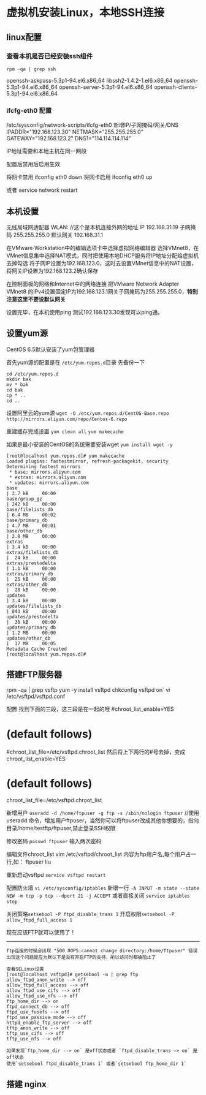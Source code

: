 # 虚拟机安装Linux，本地SSH连接

## linux配置

### 查看本机是否已经安装ssh组件
`rpm -qa | grep ssh`

openssh-askpass-5.3p1-94.el6.x86_64
libssh2-1.4.2-1.el6.x86_64
openssh-5.3p1-94.el6.x86_64
openssh-server-5.3p1-94.el6.x86_64
openssh-clients-5.3p1-94.el6.x86_64

### ifcfg-eth0 配置
/etc/sysconfig/network-scripts/ifcfg-eth0
新增IP/子网掩码/网关/DNS
IPADDR="192.168.123.30"
NETMASK="255.255.255.0"
GATEWAY="192.168.123.2"
DNS1="114.114.114.114"

IP地址需要和本地主机在同一网段

配置后禁用后启用生效

将网卡禁用
ifconfig eth0 down
将网卡启用
ifconfig eth0 up

或者 service network restart

## 本机设置

无线局域网适配器 WLAN:   //这个是本机连接外网的地址
   IP       192.168.31.19
   子网掩码  255.255.255.0
   默认网关  192.168.31.1

在VMware Workstation中的编辑选项卡中选择虚拟网络编辑器
选择VMnet8，在VMnet信息集中选择NAT模式，同时把使用本地DHCP服务将IP地址分配给虚拟机去掉勾选
将子网IP设置为192.168.123.0，这时去设置VMnet信息中的NAT设置，将网关IP设置为192.168.123.2确认保存

在控制面板的网络和Internet中的网络连接
把VMware Network Adapter VMnet8 的IPv4设置固定IP为192.168.123.1网关子网掩码为255.255.255.0，**特别注意这里不要设默认网关**

设置完毕，在本机使用ping 测试192.168.123.30发现可以ping通。

## 设置yum源

CentOS 6.5默认安装了yum包管理器

首先yum源的配置是在 `/etc/yum.repos.d`目录
先备份一下
```
cd /etc/yum.repos.d
mkdir bak
mv * bak
cd bak
cp * ..
cd ..
```
设置阿里云的yum源
`wget -O /etc/yum.repos.d/CentOS-Base.repo http://mirrors.aliyun.com/repo/Centos-6.repo`

重建缓存完成设置
`yum clean all`
`yum makecache`

如果是最小安装的CentOS的系统需要安装wget
`yum install wget -y`
```
[root@localhost yum.repos.d]# yum makecache
Loaded plugins: fastestmirror, refresh-packagekit, security
Determining fastest mirrors
 * base: mirrors.aliyun.com
 * extras: mirrors.aliyun.com
 * updates: mirrors.aliyun.com
base                                                                                                             | 3.7 kB     00:00     
base/group_gz                                                                                                    | 242 kB     00:00     
base/filelists_db                                                                                                | 6.4 MB     00:02     
base/primary_db                                                                                                  | 4.7 MB     00:01     
base/other_db                                                                                                    | 2.8 MB     00:00     
extras                                                                                                           | 3.4 kB     00:00     
extras/filelists_db                                                                                              |  24 kB     00:00     
extras/prestodelta                                                                                               | 1.1 kB     00:00     
extras/primary_db                                                                                                |  25 kB     00:00     
extras/other_db                                                                                                  |  28 kB     00:00     
updates                                                                                                          | 3.4 kB     00:00     
updates/filelists_db                                                                                             | 843 kB     00:00     
updates/prestodelta                                                                                              |  30 kB     00:00     
updates/primary_db                                                                                               | 1.2 MB     00:00     
updates/other_db                                                                                                 |  17 MB     00:05     
Metadata Cache Created
[root@localhost yum.repos.d]# 
```

## 搭建FTP服务器

rpm -qa | grep vsftp
yum -y install vsftpd
chkconfig vsftpd on`
vi /etc/vsftpd/vsftpd.conf

配置
找到下面的三段，这三段是在一起的哦
#chroot_list_enable=YES
# (default follows)
#chroot_list_file=/etc/vsftpd.chroot_list
然后将上下两行的#号去掉，变成
chroot_list_enable=YES
# (default follows)
chroot_list_file=/etc/vsftpd.chroot_list

新增用户
`useradd -d /home/ftpuser -g ftp -s /sbin/nologin ftpuser`
//使用useradd 命令，增加用户ftpuser，当然你可以将ftpuser改成其他你想要的，指向目录/home/testftp/ftpuser,禁止登录SSH权限

修改密码
`passwd ftpuser`
输入两次密码

编辑文件chroot_list
vim /etc/vsftpd/chroot_list
内容为ftp用户名,每个用户占一行,如：
ftpuser
liu

重新启动vsftpd
`service vsftpd restart`

配置防火墙
`vi /etc/sysconfig/iptables`
新增一行 `-A INPUT -m state --state NEW -m tcp -p tcp --dport 21 -j ACCEPT`
或者直接关闭 `service iptables stop`

关闭策略`setsebool -P ftpd_disable_trans 1`
开启权限`setsebool -P allow_ftpd_full_access 1`

现在应该FTP就可以使用了！

---

```
ftp连接的时候会出现 "500 OOPS:cannot change directory:/home/ftpuser" 错误
出现这个问题是应为默认下是没有开启FTP的支持，所以访问时都被阻止了

查看SELinux设置
[root@localhost vsftpd]# getsebool -a | grep ftp
allow_ftpd_anon_write --> off
allow_ftpd_full_access --> off
allow_ftpd_use_cifs --> off
allow_ftpd_use_nfs --> off
ftp_home_dir --> on
ftpd_connect_db --> off
ftpd_use_fusefs --> off
ftpd_use_passive_mode --> off
httpd_enable_ftp_server --> off
tftp_anon_write --> off
tftp_use_cifs --> off
tftp_use_nfs --> off

如果发现`ftp_home_dir --> on` 是off状态或者 `ftpd_disable_trans –> on` 是off状态
使用`setsebool ftpd_disable_trans 1` 或者`setsebool ftp_home_dir 1`
```

## 搭建 nginx